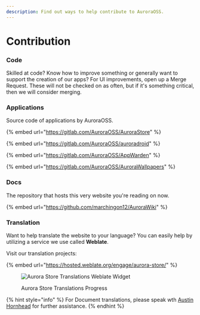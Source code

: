 ```yaml
---
description: Find out ways to help contribute to AuroraOSS.
---
```


# Contribution

### Code

Skilled at code? Know how to improve something or generally want to support the creation of our apps? For UI improvements, open up a Merge Request. These will not be checked on as often, but if it's something critical, then we will consider merging.

### Applications

Source code of applications by AuroraOSS.

{% embed url="https://gitlab.com/AuroraOSS/AuroraStore" %}

{% embed url="https://gitlab.com/AuroraOSS/auroradroid" %}

{% embed url="https://gitlab.com/AuroraOSS/AppWarden" %}

{% embed url="https://gitlab.com/AuroraOSS/AuroraWallpapers" %}

### Docs

The repository that hosts this very website you're reading on now.

{% embed url="https://github.com/marchingon12/AuroraWiki" %}

### Translation

Want to help translate the website to your language? You can easily help by utilizing a service we use called **Weblate**.

Visit our translation projects:

{% embed url="https://hosted.weblate.org/engage/aurora-store/" %}



<figure><img src="https://hosted.weblate.org/widgets/aurora-store/-/aurorastore-translations/horizontal-auto.svg" alt="Aurora Store Translations Weblate Widget"><figcaption><p>Aurora Store Translations Progress</p></figcaption></figure>

{% hint style="info" %}
For Document translations, please speak wth [Austin Hornhead](http://localhost:5000/u/IG1bpo5SN6N9IdHNGRGfmlDDBih2 "mention") for further assistance.
{% endhint %}
